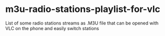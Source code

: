 # m3u-radio-stations-playlist-for-vlc
List of some radio stations streams as .M3U file that can be opened with VLC on the phone and easily switch stations
